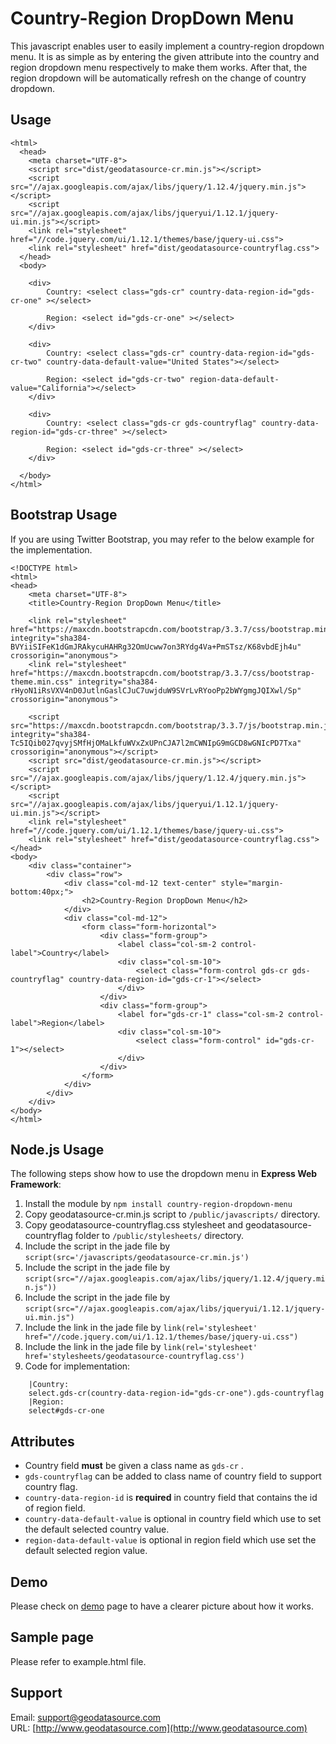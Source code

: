 # Country-Region DropDown Menu
This javascript enables user to easily implement a country-region dropdown menu.
It is as simple as by entering the given attribute into the country and region dropdown menu respectively to make them works.
After that, the region dropdown will be automatically refresh on the change of country dropdown.

## Usage

    <html>
      <head>
        <meta charset="UTF-8">
        <script src="dist/geodatasource-cr.min.js"></script>
        <script src="//ajax.googleapis.com/ajax/libs/jquery/1.12.4/jquery.min.js"></script>
        <script src="//ajax.googleapis.com/ajax/libs/jqueryui/1.12.1/jquery-ui.min.js"></script>
        <link rel="stylesheet" href="//code.jquery.com/ui/1.12.1/themes/base/jquery-ui.css">
        <link rel="stylesheet" href="dist/geodatasource-countryflag.css">
      </head>
      <body>

        <div>
            Country: <select class="gds-cr" country-data-region-id="gds-cr-one" ></select>

            Region: <select id="gds-cr-one" ></select>
        </div>

        <div>
            Country: <select class="gds-cr" country-data-region-id="gds-cr-two" country-data-default-value="United States"></select>

            Region: <select id="gds-cr-two" region-data-default-value="California"></select>
        </div>

        <div>
            Country: <select class="gds-cr gds-countryflag" country-data-region-id="gds-cr-three" ></select>

            Region: <select id="gds-cr-three" ></select>
        </div>

      </body>
    </html>


## Bootstrap Usage
If you are using Twitter Bootstrap, you may refer to the below example for the implementation.

    <!DOCTYPE html>
    <html>
    <head>
        <meta charset="UTF-8">
        <title>Country-Region DropDown Menu</title>
    
        <link rel="stylesheet" href="https://maxcdn.bootstrapcdn.com/bootstrap/3.3.7/css/bootstrap.min.css" integrity="sha384-BVYiiSIFeK1dGmJRAkycuHAHRg32OmUcww7on3RYdg4Va+PmSTsz/K68vbdEjh4u" crossorigin="anonymous">
        <link rel="stylesheet" href="https://maxcdn.bootstrapcdn.com/bootstrap/3.3.7/css/bootstrap-theme.min.css" integrity="sha384-rHyoN1iRsVXV4nD0JutlnGaslCJuC7uwjduW9SVrLvRYooPp2bWYgmgJQIXwl/Sp" crossorigin="anonymous">
    
        <script src="https://maxcdn.bootstrapcdn.com/bootstrap/3.3.7/js/bootstrap.min.js" integrity="sha384-Tc5IQib027qvyjSMfHjOMaLkfuWVxZxUPnCJA7l2mCWNIpG9mGCD8wGNIcPD7Txa" crossorigin="anonymous"></script>
        <script src="dist/geodatasource-cr.min.js"></script>
        <script src="//ajax.googleapis.com/ajax/libs/jquery/1.12.4/jquery.min.js"></script>
        <script src="//ajax.googleapis.com/ajax/libs/jqueryui/1.12.1/jquery-ui.min.js"></script>
        <link rel="stylesheet" href="//code.jquery.com/ui/1.12.1/themes/base/jquery-ui.css">
        <link rel="stylesheet" href="dist/geodatasource-countryflag.css">
    </head>
    <body>
        <div class="container">
            <div class="row">
                <div class="col-md-12 text-center" style="margin-bottom:40px;">
                    <h2>Country-Region DropDown Menu</h2>
                </div>
                <div class="col-md-12">
                    <form class="form-horizontal">
                        <div class="form-group">
                            <label class="col-sm-2 control-label">Country</label>
                            <div class="col-sm-10">
                                <select class="form-control gds-cr gds-countryflag" country-data-region-id="gds-cr-1"></select>
                            </div>
                        </div>
                        <div class="form-group">
                            <label for="gds-cr-1" class="col-sm-2 control-label">Region</label>
                            <div class="col-sm-10">
                                <select class="form-control" id="gds-cr-1"></select>
                            </div>
                        </div>
                    </form>
                </div>
            </div>
        </div>
    </body>
    </html>


## Node.js Usage
The following steps show how to use the dropdown menu in **Express Web Framework**:

1. Install the module by ```npm install country-region-dropdown-menu```
2. Copy geodatasource-cr.min.js script to ```/public/javascripts/``` directory.
3. Copy geodatasource-countryflag.css stylesheet and geodatasource-countryflag folder to ```/public/stylesheets/``` directory.
4. Include the script in the jade file by ```script(src='/javascripts/geodatasource-cr.min.js')```
5. Include the script in the jade file by ```script(src="//ajax.googleapis.com/ajax/libs/jquery/1.12.4/jquery.min.js"))```
6. Include the script in the jade file by ```script(src="//ajax.googleapis.com/ajax/libs/jqueryui/1.12.1/jquery-ui.min.js")```
7. Include the link in the jade file by ```link(rel='stylesheet' href="//code.jquery.com/ui/1.12.1/themes/base/jquery-ui.css")```
8. Include the link in the jade file by ```link(rel='stylesheet' href='stylesheets/geodatasource-countryflag.css')```
9. Code for implementation:
```
    |Country:
    select.gds-cr(country-data-region-id="gds-cr-one").gds-countryflag
    |Region:
    select#gds-cr-one
```

## Attributes

* Country field **must** be given a class name as ```gds-cr``` .
* ```gds-countryflag``` can be added to class name of country field to support country flag.
* ```country-data-region-id``` is **required** in country field that contains the id of region field.
* ```country-data-default-value``` is optional in country field which use to set the default selected country value.
* ```region-data-default-value``` is optional in region field which use set the default selected region value. 

## Demo

Please check on [demo](http://www.geodatasource.com/software/country-region-dropdown-menu-demo) page to have a clearer picture about how it works.

## Sample page

Please refer to example.html file.

## Support

Email: support@geodatasource.com  
URL: [http://www.geodatasource.com](http://www.geodatasource.com)
